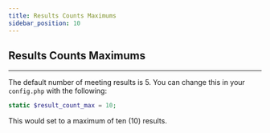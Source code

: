 ```yaml
---
title: Results Counts Maximums
sidebar_position: 10
---
```


## Results Counts Maximums

---


The default number of meeting results is 5.  You can change this in your `config.php` with the following:

```php
static $result_count_max = 10;
```

This would set to a maximum of ten (10) results.
